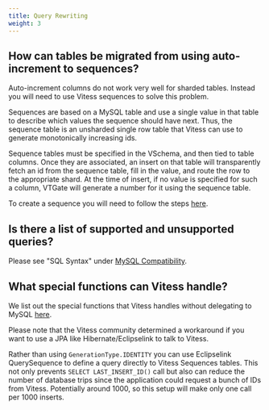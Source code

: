 ```yaml
---
title: Query Rewriting
weight: 3
---
```


## How can tables be migrated from using auto-increment to sequences?

Auto-increment columns do not work very well for sharded tables. Instead you will need to use Vitess sequences to solve this problem. 

Sequences are based on a MySQL table and use a single value in that table to describe which values the sequence should have next. Thus, the sequence table is an unsharded single row table that Vitess can use to generate monotonically increasing ids. 

Sequence tables must be specified in the VSchema, and then tied to table columns. Once they are associated, an insert on that table will transparently fetch an id from the sequence table, fill in the value, and route the row to the appropriate shard. At the time of insert, if no value is specified for such a column, VTGate will generate a number for it using the sequence table.

To create a sequence you will need to follow the steps [here](https://vitess.io/docs/reference/features/vitess-sequences/#creating-a-sequence).

## Is there a list of supported and unsupported queries?

Please see "SQL Syntax" under [MySQL Compatibility](https://vitess.io/docs/reference/compatibility/mysql-compatibility/).

## What special functions can Vitess handle?

We list out the special functions that Vitess handles without delegating to MySQL [here](https://vitess.io/docs/concepts/query-rewriting/#special-functions).

Please note that the Vitess community determined a workaround if you want to use a JPA like Hibernate/Eclipselink to talk to Vitess.  

Rather than using `GenerationType.IDENTITY` you can use Eclipselink QuerySequence to define a query directly to Vitess Sequences tables. This not only prevents `SELECT LAST_INSERT_ID()` call but also can reduce the number of database trips since the application could request a bunch of IDs from Vitess. Potentially around 1000, so this setup will make only one call per 1000 inserts.
